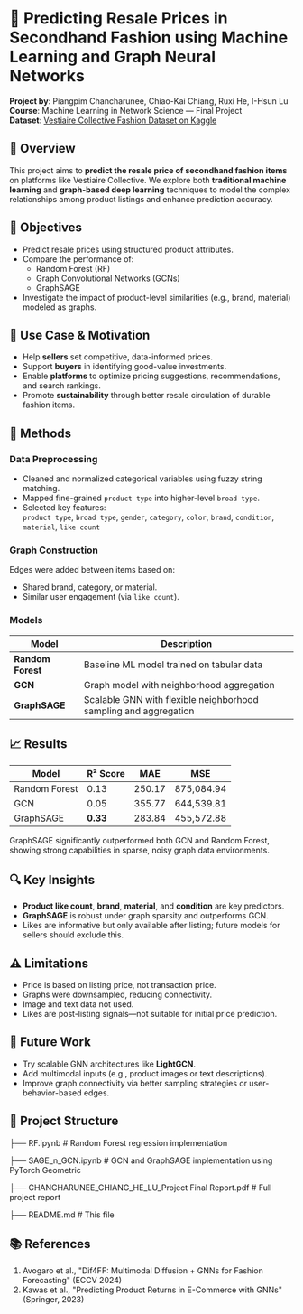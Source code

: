 # 🧥 Predicting Resale Prices in Secondhand Fashion using Machine Learning and Graph Neural Networks

**Project by**: Piangpim Chancharunee, Chiao-Kai Chiang, Ruxi He, I-Hsun Lu  
**Course**: Machine Learning in Network Science — Final Project  
**Dataset**: [Vestiaire Collective Fashion Dataset on Kaggle](https://www.kaggle.com/datasets/justinpakzad/vestiaire-fashion-dataset)

## 📌 Overview

This project aims to **predict the resale price of secondhand fashion items** on platforms like Vestiaire Collective. We explore both **traditional machine learning** and **graph-based deep learning** techniques to model the complex relationships among product listings and enhance prediction accuracy.

## 🎯 Objectives

- Predict resale prices using structured product attributes.
- Compare the performance of:
  - Random Forest (RF)
  - Graph Convolutional Networks (GCNs)
  - GraphSAGE
- Investigate the impact of product-level similarities (e.g., brand, material) modeled as graphs.

## 👗 Use Case & Motivation

- Help **sellers** set competitive, data-informed prices.
- Support **buyers** in identifying good-value investments.
- Enable **platforms** to optimize pricing suggestions, recommendations, and search rankings.
- Promote **sustainability** through better resale circulation of durable fashion items.

## 🧠 Methods

### Data Preprocessing

- Cleaned and normalized categorical variables using fuzzy string matching.
- Mapped fine-grained `product type` into higher-level `broad type`.
- Selected key features:  
  `product type`, `broad type`, `gender`, `category`, `color`, `brand`, `condition`, `material`, `like count`

### Graph Construction

Edges were added between items based on:
- Shared brand, category, or material.
- Similar user engagement (via `like count`).

### Models

| Model        | Description                                                   |
|--------------|---------------------------------------------------------------|
| **Random Forest** | Baseline ML model trained on tabular data                   |
| **GCN**          | Graph model with neighborhood aggregation                   |
| **GraphSAGE**    | Scalable GNN with flexible neighborhood sampling and aggregation |

## 📈 Results

| Model       | R² Score | MAE    | MSE         |
|-------------|----------|--------|-------------|
| Random Forest | 0.13     | 250.17  | 875,084.94  |
| GCN          | 0.05     | 355.77 | 644,539.81  |
| GraphSAGE    | **0.33** | 283.84 | 455,572.88  |

GraphSAGE significantly outperformed both GCN and Random Forest, showing strong capabilities in sparse, noisy graph data environments.

## 🔍 Key Insights

- **Product like count**, **brand**, **material**, and **condition** are key predictors.
- **GraphSAGE** is robust under graph sparsity and outperforms GCN.
- Likes are informative but only available after listing; future models for sellers should exclude this.

## ⚠️ Limitations

- Price is based on listing price, not transaction price.
- Graphs were downsampled, reducing connectivity.
- Image and text data not used.
- Likes are post-listing signals—not suitable for initial price prediction.

## 🔮 Future Work

- Try scalable GNN architectures like **LightGCN**.
- Add multimodal inputs (e.g., product images or text descriptions).
- Improve graph connectivity via better sampling strategies or user-behavior-based edges.

## 📁 Project Structure
├── RF.ipynb                 # Random Forest regression implementation

├── SAGE_n_GCN.ipynb         # GCN and GraphSAGE implementation using PyTorch Geometric

├── CHANCHARUNEE_CHIANG_HE_LU_Project Final Report.pdf  # Full project report

├── README.md                # This file

## 📚 References

1. Avogaro et al., "Dif4FF: Multimodal Diffusion + GNNs for Fashion Forecasting" (ECCV 2024)
2. Kawas et al., "Predicting Product Returns in E-Commerce with GNNs" (Springer, 2023)
